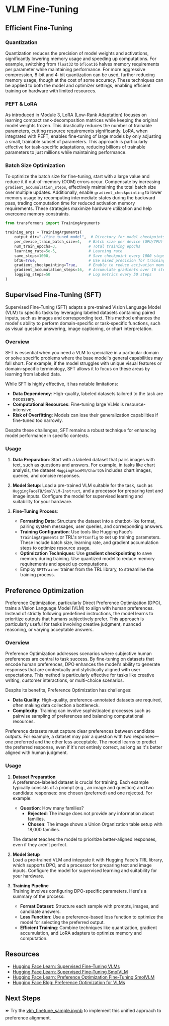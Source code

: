 # VLM Fine-Tuning
## Efficient Fine-Tuning

### Quantization
Quantization reduces the precision of model weights and activations, significantly lowering memory usage and speeding up computations. For example, switching from `float32` to `bfloat16` halves memory requirements per parameter while maintaining performance. For more aggressive compression, 8-bit and 4-bit quantization can be used, further reducing memory usage, though at the cost of some accuracy. These techniques can be applied to both the model and optimizer settings, enabling efficient training on hardware with limited resources.

### PEFT & LoRA
As introduced in Module 3, LoRA (Low-Rank Adaptation) focuses on learning compact rank-decomposition matrices while keeping the original model weights frozen. This drastically reduces the number of trainable parameters, cutting resource requirements significantly. LoRA, when integrated with PEFT, enables fine-tuning of large models by only adjusting a small, trainable subset of parameters. This approach is particularly effective for task-specific adaptations, reducing billions of trainable parameters to just millions while maintaining performance.

### Batch Size Optimization
To optimize the batch size for fine-tuning, start with a large value and reduce it if out-of-memory (OOM) errors occur. Compensate by increasing `gradient_accumulation_steps`, effectively maintaining the total batch size over multiple updates. Additionally, enable `gradient_checkpointing` to lower memory usage by recomputing intermediate states during the backward pass, trading computation time for reduced activation memory requirements. These strategies maximize hardware utilization and help overcome memory constraints.

```python
from transformers import TrainingArguments

training_args = TrainingArguments(
    output_dir="./fine_tuned_model",  # Directory for model checkpoints
    per_device_train_batch_size=4,   # Batch size per device (GPU/TPU)
    num_train_epochs=3,              # Total training epochs
    learning_rate=5e-5,              # Learning rate
    save_steps=1000,                 # Save checkpoint every 1000 steps
    bf16=True,                       # Use mixed precision for training
    gradient_checkpointing=True,     # Enable to reduce activation memory usage
    gradient_accumulation_steps=16,  # Accumulate gradients over 16 steps
    logging_steps=50                 # Log metrics every 50 steps
)
```

## **Supervised Fine-Tuning (SFT)**

Supervised Fine-Tuning (SFT) adapts a pre-trained Vision Language Model (VLM) to specific tasks by leveraging labeled datasets containing paired inputs, such as images and corresponding text. This method enhances the model's ability to perform domain-specific or task-specific functions, such as visual question answering, image captioning, or chart interpretation.

### **Overview**
SFT is essential when you need a VLM to specialize in a particular domain or solve specific problems where the base model's general capabilities may fall short. For example, if the model struggles with unique visual features or domain-specific terminology, SFT allows it to focus on these areas by learning from labeled data.

While SFT is highly effective, it has notable limitations:
- **Data Dependency**: High-quality, labeled datasets tailored to the task are necessary.
- **Computational Resources**: Fine-tuning large VLMs is resource-intensive.
- **Risk of Overfitting**: Models can lose their generalization capabilities if fine-tuned too narrowly.

Despite these challenges, SFT remains a robust technique for enhancing model performance in specific contexts.


### **Usage**
1. **Data Preparation**: Start with a labeled dataset that pairs images with text, such as questions and answers. For example, in tasks like chart analysis, the dataset `HuggingFaceM4/ChartQA` includes chart images, queries, and concise responses.

2. **Model Setup**: Load a pre-trained VLM suitable for the task, such as `HuggingFaceTB/SmolVLM-Instruct`, and a processor for preparing text and image inputs. Configure the model for supervised learning and suitability for your hardware.

3. **Fine-Tuning Process**:
   - **Formatting Data**: Structure the dataset into a chatbot-like format, pairing system messages, user queries, and corresponding answers.
   - **Training Configuration**: Use tools like Hugging Face's `TrainingArguments` or TRL's `SFTConfig` to set up training parameters. These include batch size, learning rate, and gradient accumulation steps to optimize resource usage.
   - **Optimization Techniques**: Use **gradient checkpointing** to save memory during training. Use quantized model to reduce memory requirements and speed up computations.
   - Employ `SFTTrainer` trainer from the TRL library, to streamline the training process.


## Preference Optimization

Preference Optimization, particularly Direct Preference Optimization (DPO), trains a Vision Language Model (VLM) to align with human preferences. Instead of strictly following predefined instructions, the model learns to prioritize outputs that humans subjectively prefer. This approach is particularly useful for tasks involving creative judgment, nuanced reasoning, or varying acceptable answers.


### **Overview**
Preference Optimization addresses scenarios where subjective human preferences are central to task success. By fine-tuning on datasets that encode human preferences, DPO enhances the model's ability to generate responses that are contextually and stylistically aligned with user expectations. This method is particularly effective for tasks like creative writing, customer interactions, or multi-choice scenarios.

Despite its benefits, Preference Optimization has challenges:
- **Data Quality**: High-quality, preference-annotated datasets are required, often making data collection a bottleneck.
- **Complexity**: Training can involve sophisticated processes such as pairwise sampling of preferences and balancing computational resources.

Preference datasets must capture clear preferences between candidate outputs. For example, a dataset may pair a question with two responses—one preferred and the other less acceptable. The model learns to predict the preferred response, even if it's not entirely correct, as long as it's better aligned with human judgment.


### **Usage**
1. **Dataset Preparation**  
   A preference-labeled dataset is crucial for training. Each example typically consists of a prompt (e.g., an image and question) and two candidate responses: one chosen (preferred) and one rejected. For example:

   - **Question**: How many families?  
     - **Rejected**: The image does not provide any information about families.  
     - **Chosen**: The image shows a Union Organization table setup with 18,000 families.  

   The dataset teaches the model to prioritize better-aligned responses, even if they aren’t perfect. 

2. **Model Setup**  
   Load a pre-trained VLM and integrate it with Hugging Face's TRL library, which supports DPO, and a processor for preparing text and image inputs. Configure the model for supervised learning and suitability for your hardware.

3. **Training Pipeline**  
   Training involves configuring DPO-specific parameters. Here's a summary of the process:

   - **Format Dataset**: Structure each sample with prompts, images, and candidate answers.
   - **Loss Function**: Use a preference-based loss function to optimize the model for selecting the preferred output.
   - **Efficient Training**: Combine techniques like quantization, gradient accumulation, and LoRA adapters to optimize memory and computation.



## Resources

- [Hugging Face Learn: Supervised Fine-Tuning VLMs](https://huggingface.co/learn/cookbook/fine_tuning_vlm_trl) 
- [Hugging Face Learn: Supervised Fine-Tuning SmolVLM](https://huggingface.co/learn/cookbook/fine_tuning_smol_vlm_sft_trl)  
- [Hugging Face Learn: Preference Optimization Fine-Tuning SmolVLM](https://huggingface.co/learn/cookbook/fine_tuning_vlm_dpo_smolvlm_instruct)  
- [Hugging Face Blog: Preference Optimization for VLMs](https://huggingface.co/blog/dpo_vlm)

## Next Steps

⏩ Try the [vlm_finetune_sample.ipynb](./notebooks/vlm_finetune_sample.ipynb) to implement this unified approach to preference alignment.